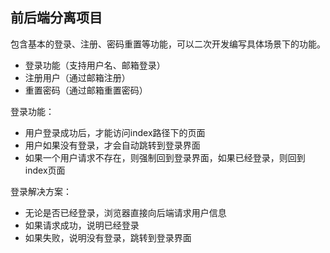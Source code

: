 ## 前后端分离项目

包含基本的登录、注册、密码重置等功能，可以二次开发编写具体场景下的功能。
* 登录功能（支持用户名、邮箱登录）
* 注册用户（通过邮箱注册）
* 重置密码（通过邮箱重置密码）

登录功能：
* 用户登录成功后，才能访问index路径下的页面
* 用户如果没有登录，才会自动跳转到登录界面
* 如果一个用户请求不存在，则强制回到登录界面，如果已经登录，则回到index页面

登录解决方案：
* 无论是否已经登录，浏览器直接向后端请求用户信息
* 如果请求成功，说明已经登录
* 如果失败，说明没有登录，跳转到登录界面